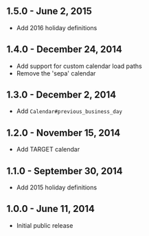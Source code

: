## 1.5.0 - June 2, 2015

- Add 2016 holiday definitions

## 1.4.0 - December 24, 2014

- Add support for custom calendar load paths
- Remove the 'sepa' calendar


## 1.3.0 - December 2, 2014

- Add `Calendar#previous_business_day`


## 1.2.0 - November 15, 2014

- Add TARGET calendar


## 1.1.0 - September 30, 2014

- Add 2015 holiday definitions


## 1.0.0 - June 11, 2014

- Initial public release

